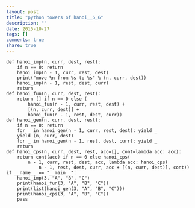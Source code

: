 ```yaml
---
layout: post
title: "python towers of hanoi__6_6"
description: ""
date: 2015-10-27
tags: []
comments: true
share: true
---
```



    def hanoi_imp(n, curr, dest, rest):
        if n == 0: return
        hanoi_imp(n - 1, curr, rest, dest)
        print("move %n from %s to %s" % (n, curr, dest))
        hanoi_imp(n - 1, rest, dest, curr)
        return
    def hanoi_fun(n, curr, dest, rest):
        return [] if n == 0 else (
            hanoi_fun(n - 1, curr, rest, dest) + 
            [(n, curr, dest)] + 
            hanoi_fun(n - 1, rest, dest, curr))
    def hanoi_gen(n, curr, dest, rest):
        if n == 0: return
        for _ in hanoi_gen(n - 1, curr, rest, dest): yield _
        yield (n, curr, dest)
        for _ in hanoi_gen(n - 1, rest, dest, curr): yield _
        return
    def hanoi_cps(n, curr, dest, rest, acc=[], cont=lambda acc: acc):
        return cont(acc) if n == 0 else hanoi_cps(
            n - 1, curr, rest, dest, acc, lambda acc: hanoi_cps(
                n - 1, rest, dest, curr, acc + [(n, curr, dest)], cont))
    if __name__ == "__main__":
        hanoi_imp(3, "A", "B", "C")
        print(hanoi_fun(3, "A", "B", "C"))
        print(list(hanoi_gen(3, "A", "B", "C")))
        print(hanoi_cps(3, "A", "B", "C"))
        pass

